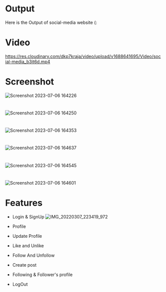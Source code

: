 

# Output
Here is the Output of social-media website (:

# Video 
https://res.cloudinary.com/dkp7kraja/video/upload/v1688641695/Video/social-media_b3it6d.mp4

# Screenshot
![Screenshot 2023-07-06 164226](https://github.com/07-Chandra/my-social-media/assets/126280482/b4deef7e-018b-48df-b652-dfe1ae1789af)
#
![Screenshot 2023-07-06 164250](https://github.com/07-Chandra/my-social-media/assets/126280482/4fca56af-12f1-4274-894d-ce2b592ad1ae)
#
![Screenshot 2023-07-06 164353](https://github.com/07-Chandra/my-social-media/assets/126280482/d196f6c6-9ae2-48f9-b163-75489b230cd7)
#
![Screenshot 2023-07-06 164637](https://github.com/07-Chandra/my-social-media/assets/126280482/1ccb82d7-c396-4d7a-88b7-54ffaf980bd9)
#
![Screenshot 2023-07-06 164545](https://github.com/07-Chandra/my-social-media/assets/126280482/ecbef0f7-8426-4065-ab66-4c03bb5cca94)
#
![Screenshot 2023-07-06 164601](https://github.com/07-Chandra/my-social-media/assets/126280482/f040689d-3123-448b-8cd8-58ae8b95f230)

# Features
   - Login & SignUp
![IMG_20220307_223419_972](https://github.com/07-Chandra/my-social-media/assets/126280482/757527f6-7420-44e1-a207-e69edc554193)

   - Profile
   - Update Profile
   - Like and Unlike
   - Follow And Unfollow
   - Create post
   - Following & Follower's profile
   - LogOut

